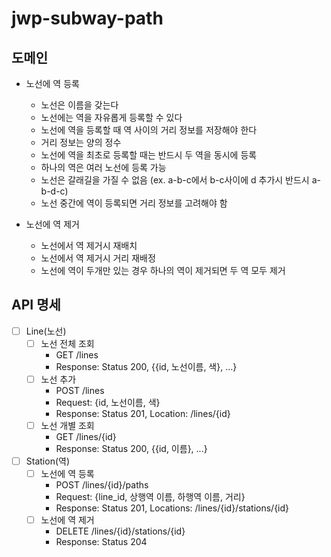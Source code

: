 # jwp-subway-path

## 도메인

- 노선에 역 등록
    - 노선은 이름을 갖는다
    - 노선에는 역을 자유롭게 등록할 수 있다
    - 노선에 역을 등록할 때 역 사이의 거리 정보를 저장해야 한다
    - 거리 정보는 양의 정수
    - 노선에 역을 최초로 등록할 때는 반드시 두 역을 동시에 등록
    - 하나의 역은 여러 노선에 등록 가능
    - 노선은 갈래길을 가질 수 없음 (ex. a-b-c에서 b-c사이에 d 추가시 반드시 a-b-d-c)
    - 노선 중간에 역이 등록되면 거리 정보를 고려해야 함

- 노선에 역 제거
    - 노선에서 역 제거시 재배치
    - 노선에서 역 제거시 거리 재배정
    - 노선에 역이 두개만 있는 경우 하나의 역이 제거되면 두 역 모두 제거

## API 명세

- [ ] Line(노선)
    - [ ] 노선 전체 조회
        - GET /lines
        - Response: Status 200, {{id, 노선이름, 색}, ...}
    - [ ] 노선 추가
        - POST /lines
        - Request: {id, 노선이름, 색}
        - Response: Status 201, Location: /lines/{id}
    - [ ] 노선 개별 조회
        - GET /lines/{id}
        - Response: Status 200, {{id, 이름}, ...}
- [ ] Station(역)
    - [ ] 노선에 역 등록
        - POST /lines/{id}/paths
        - Request: {line_id, 상행역 이름, 하행역 이름, 거리}
        - Response: Status 201, Locations: /lines/{id}/stations/{id}
    - [ ] 노선에 역 제거
        - DELETE /lines/{id}/stations/{id}
        - Response: Status 204